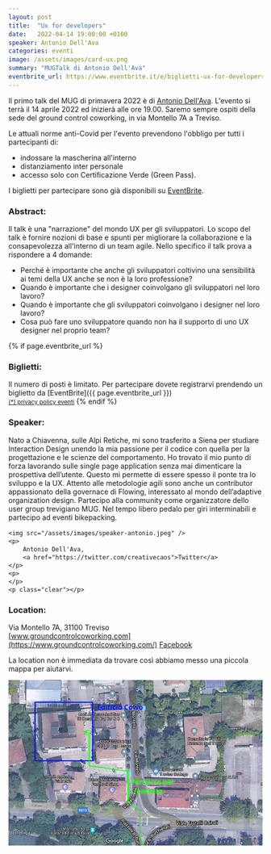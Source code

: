 ```yaml
---
layout: post
title:  "Ux for developers"
date:   2022-04-14 19:00:00 +0100
speaker: Antonio Dell'Ava
categories: eventi
image: /assets/images/card-ux.png
summary: "MUGTalk di Antonio Dell'Ava"
eventbrite_url: https://www.eventbrite.it/e/biglietti-ux-for-developers-309260114327
---
```


Il primo talk del MUG di primavera 2022 è di [Antonio Dell'Ava](#speaker). L'evento si terrà il 14 aprile 2022 ed inizierà alle ore 19.00. Saremo sempre ospiti della sede del ground control coworking, in via Montello 7A a Treviso.

Le attuali norme anti-Covid per l'evento prevendono l'obbligo per tutti i partecipanti di:

- indossare la mascherina all'interno
- distanziamento inter personale
- accesso solo con Certificazione Verde (Green Pass).

I biglietti per partecipare sono già disponibili su [EventBrite](#tickets).

<h3>Abstract:</h3>

Il talk è una "narrazione" del mondo UX per gli sviluppatori. Lo scopo del talk è fornire nozioni di base e spunti per migliorare la collaborazione e la consapevolezza all'interno di un team agile. Nello specifico il talk prova a rispondere a 4 domande:

* Perché è importante che anche gli sviluppatori coltivino una sensibilità ai temi della UX anche se non è la loro professione?
* Quando è importante che i designer coinvolgano gli sviluppatori nel loro lavoro?
* Quando è importante che gli sviluppatori coinvolgano i designer nel loro lavoro?
* Cosa può fare uno sviluppatore quando non ha il supporto di uno UX designer nel proprio team?


{% if page.eventbrite_url %}
<a id="tickets"></a>
<h3>Biglietti:</h3>
Il numero di posti è limitato. Per partecipare dovete registrarvi prendendo un biglietto da [EventBrite]({{ page.eventbrite_url }})<br/>
<small><a href="#privacy-policy">(*) privacy policy eventi</a></small>
{% endif %}


<a id="speaker"></a>
<h3>Speaker:</h3>

<div class="speaker-container">
<p>
    Nato a Chiavenna, sulle Alpi Retiche, mi sono trasferito a Siena per studiare Interaction Design unendo la mia passione per il codice con quella per la progettazione e le scienze del comportamento. Ho trovato il mio punto di forza lavorando sulle single page application senza mai dimenticare la prospettiva dell’utente. Questo mi permette di essere spesso il ponte tra lo sviluppo e la UX. Attento alle metodologie agili sono anche un contributor appassionato della governace di Flowing, interessato al mondo dell’adaptive organization design. Partecipo alla community come organizzatore dello user group trevigiano MUG. Nel tempo libero pedalo per giri interminabili e partecipo ad eventi bikepacking.
</p>

    <img src="/assets/images/speaker-antonio.jpeg" />
    <p>
        Antonio Dell'Ava,
        <a href="https://twitter.com/creativecaos">Twitter</a>
    </p>
    <p>
    </p>
    <p class="clear"></p>
</div>

<a id="location"></a>
<h3>Location:</h3>

Via Montello 7A, 31100 Treviso<br/>
[www.groundcontrolcoworking.com](https://www.groundcontrolcoworking.com/) [Facebook](https://www.facebook.com/groundcontrolcoworking)

<p>
    La location non è immediata da trovare così abbiamo messo una piccola mappa per aiutarvi.
</p>

<img src="/assets/images/mappa.png" />